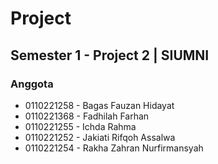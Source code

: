 # Project

## Semester 1 - Project 2 | SIUMNI
### Anggota
* 0110221258 - Bagas Fauzan Hidayat
* 0110221368 - Fadhilah Farhan
* 0110221255 - Ichda Rahma
* 0110221252 - Jakiati Rifqoh Assalwa
* 0110221254 - Rakha Zahran Nurfirmansyah
